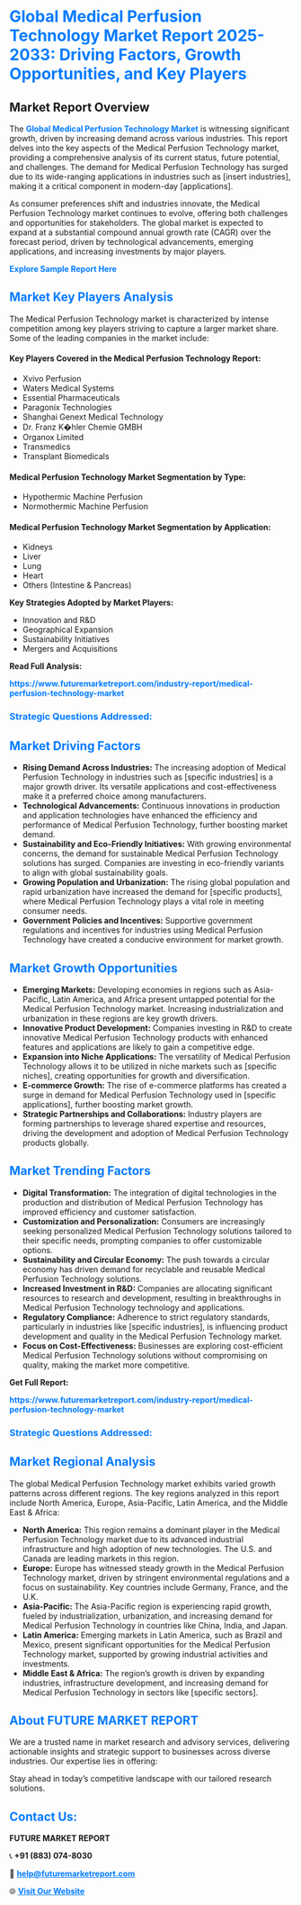 <h1 style="color: #007BFF;">Global Medical Perfusion Technology Market Report 2025-2033: Driving Factors, Growth Opportunities, and Key Players</h1>

<section id="overview">
<h2>Market Report Overview</h2>
<p>The <a href="https://www.futuremarketreport.com/industry-report/medical-perfusion-technology-market" style="color: #007BFF; text-decoration: none;"><strong>Global Medical Perfusion Technology Market</strong></a> is witnessing significant growth, driven by increasing demand across various industries. This report delves into the key aspects of the Medical Perfusion Technology market, providing a comprehensive analysis of its current status, future potential, and challenges. The demand for Medical Perfusion Technology has surged due to its wide-ranging applications in industries such as [insert industries], making it a critical component in modern-day [applications].</p>
<p>As consumer preferences shift and industries innovate, the Medical Perfusion Technology market continues to evolve, offering both challenges and opportunities for stakeholders. The global market is expected to expand at a substantial compound annual growth rate (CAGR) over the forecast period, driven by technological advancements, emerging applications, and increasing investments by major players.</p>
</section>

<section id="overview">
<p><a href="https://www.futuremarketreport.com/request-sample/reportId=78691" style="color: #007BFF; text-decoration: none;"><strong>Explore Sample Report Here</strong></a></p>
</section>

<section id="key-players">
<h2 style="color: #007BFF;">Market Key Players Analysis</h2>
<p>The Medical Perfusion Technology market is characterized by intense competition among key players striving to capture a larger market share. Some of the leading companies in the market include:</p>
<h4>Key Players Covered in the Medical Perfusion Technology Report:</h4>
<ul><li>Xvivo Perfusion</li><li>Waters Medical Systems</li><li>Essential Pharmaceuticals</li><li>Paragonix Technologies</li><li>Shanghai Genext Medical Technology</li><li>Dr. Franz K�hler Chemie GMBH</li><li>Organox Limited</li><li>Transmedics</li><li>Transplant Biomedicals</li></ul>
<h4>Medical Perfusion Technology Market Segmentation by Type:</h4>
<ul><li>Hypothermic Machine Perfusion</li><li>Normothermic Machine Perfusion</li></ul>

<h4>Medical Perfusion Technology Market Segmentation by Application:</h4>
<ul><li>Kidneys</li><li>Liver</li><li>Lung</li><li>Heart</li><li>Others (Intestine &amp; Pancreas)</li></ul>
<p><strong>Key Strategies Adopted by Market Players:</strong></p>
<ul>
<li>Innovation and R&D</li>
<li>Geographical Expansion</li>
<li>Sustainability Initiatives</li>
<li>Mergers and Acquisitions</li>
</ul>
</section>

<section>
<p><strong>Read Full Analysis: </strong></p><a href="https://www.futuremarketreport.com/industry-report/medical-perfusion-technology-market" style="color: #007BFF; text-decoration: none;"><strong>https://www.futuremarketreport.com/industry-report/medical-perfusion-technology-market</strong></a>
<h3 style="color: #007BFF;">Strategic Questions Addressed:</h3>
</section>

<section id="driving-factors">
<h2 style="color: #007BFF;">Market Driving Factors</h2>
<ul>
<li><strong>Rising Demand Across Industries:</strong> The increasing adoption of Medical Perfusion Technology in industries such as [specific industries] is a major growth driver. Its versatile applications and cost-effectiveness make it a preferred choice among manufacturers.</li>
<li><strong>Technological Advancements:</strong> Continuous innovations in production and application technologies have enhanced the efficiency and performance of Medical Perfusion Technology, further boosting market demand.</li>
<li><strong>Sustainability and Eco-Friendly Initiatives:</strong> With growing environmental concerns, the demand for sustainable Medical Perfusion Technology solutions has surged. Companies are investing in eco-friendly variants to align with global sustainability goals.</li>
<li><strong>Growing Population and Urbanization:</strong> The rising global population and rapid urbanization have increased the demand for [specific products], where Medical Perfusion Technology plays a vital role in meeting consumer needs.</li>
<li><strong>Government Policies and Incentives:</strong> Supportive government regulations and incentives for industries using Medical Perfusion Technology have created a conducive environment for market growth.</li>
</ul>
</section>

<section id="growth-opportunities">
<h2 style="color: #007BFF;">Market Growth Opportunities</h2>
<ul>
<li><strong>Emerging Markets:</strong> Developing economies in regions such as Asia-Pacific, Latin America, and Africa present untapped potential for the Medical Perfusion Technology market. Increasing industrialization and urbanization in these regions are key growth drivers.</li>
<li><strong>Innovative Product Development:</strong> Companies investing in R&D to create innovative Medical Perfusion Technology products with enhanced features and applications are likely to gain a competitive edge.</li>
<li><strong>Expansion into Niche Applications:</strong> The versatility of Medical Perfusion Technology allows it to be utilized in niche markets such as [specific niches], creating opportunities for growth and diversification.</li>
<li><strong>E-commerce Growth:</strong> The rise of e-commerce platforms has created a surge in demand for Medical Perfusion Technology used in [specific applications], further boosting market growth.</li>
<li><strong>Strategic Partnerships and Collaborations:</strong> Industry players are forming partnerships to leverage shared expertise and resources, driving the development and adoption of Medical Perfusion Technology products globally.</li>
</ul>
</section>

<section id="trending-factors">
<h2 style="color: #007BFF;">Market Trending Factors</h2>
<ul>
<li><strong>Digital Transformation:</strong> The integration of digital technologies in the production and distribution of Medical Perfusion Technology has improved efficiency and customer satisfaction.</li>
<li><strong>Customization and Personalization:</strong> Consumers are increasingly seeking personalized Medical Perfusion Technology solutions tailored to their specific needs, prompting companies to offer customizable options.</li>
<li><strong>Sustainability and Circular Economy:</strong> The push towards a circular economy has driven demand for recyclable and reusable Medical Perfusion Technology solutions.</li>
<li><strong>Increased Investment in R&D:</strong> Companies are allocating significant resources to research and development, resulting in breakthroughs in Medical Perfusion Technology technology and applications.</li>
<li><strong>Regulatory Compliance:</strong> Adherence to strict regulatory standards, particularly in industries like [specific industries], is influencing product development and quality in the Medical Perfusion Technology market.</li>
<li><strong>Focus on Cost-Effectiveness:</strong> Businesses are exploring cost-efficient Medical Perfusion Technology solutions without compromising on quality, making the market more competitive.</li>
</ul>
</section>

<section>
<p><strong>Get Full Report: </strong></p><a href="https://www.futuremarketreport.com/industry-report/medical-perfusion-technology-market" style="color: #007BFF; text-decoration: none;"><strong>https://www.futuremarketreport.com/industry-report/medical-perfusion-technology-market</strong></a>
<h3 style="color: #007BFF;">Strategic Questions Addressed:</h3>
</section>


<section id="regional-analysis">
<h2 style="color: #007BFF;">Market Regional Analysis</h2>
<p>The global Medical Perfusion Technology market exhibits varied growth patterns across different regions. The key regions analyzed in this report include North America, Europe, Asia-Pacific, Latin America, and the Middle East & Africa:</p>
<ul>
<li><strong>North America:</strong> This region remains a dominant player in the Medical Perfusion Technology market due to its advanced industrial infrastructure and high adoption of new technologies. The U.S. and Canada are leading markets in this region.</li>
<li><strong>Europe:</strong> Europe has witnessed steady growth in the Medical Perfusion Technology market, driven by stringent environmental regulations and a focus on sustainability. Key countries include Germany, France, and the U.K.</li>
<li><strong>Asia-Pacific:</strong> The Asia-Pacific region is experiencing rapid growth, fueled by industrialization, urbanization, and increasing demand for Medical Perfusion Technology in countries like China, India, and Japan.</li>
<li><strong>Latin America:</strong> Emerging markets in Latin America, such as Brazil and Mexico, present significant opportunities for the Medical Perfusion Technology market, supported by growing industrial activities and investments.</li>
<li><strong>Middle East & Africa:</strong> The region’s growth is driven by expanding industries, infrastructure development, and increasing demand for Medical Perfusion Technology in sectors like [specific sectors].</li>
</ul>
</section>

<footer>
<h2 style="color: #007BFF;">About FUTURE MARKET REPORT</h2>
<p>We are a trusted name in market research and advisory services, delivering actionable insights and strategic support to businesses across diverse industries. Our expertise lies in offering:</p>

<p>Stay ahead in today’s competitive landscape with our tailored research solutions.</p>

<h2 style="color: #007BFF;">Contact Us:</h2>
<p><strong>FUTURE MARKET REPORT</strong></p>
<p>📞 <strong>+91 (883) 074-8030</strong></p>
<p>📧 <strong><a href="mailto:help@futuremarketreport.com" style="color: #007BFF;">help@futuremarketreport.com</a></strong></p>
<p>🌐 <strong><a href="https://www.futuremarketreport.com/" style="color: #007BFF;">Visit Our Website</a></strong></p>
</footer>